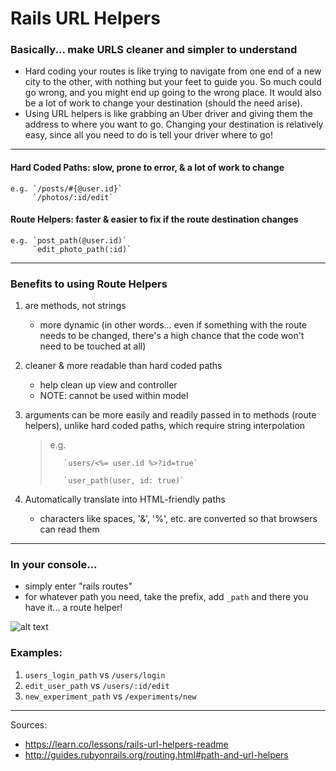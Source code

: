 # Rails URL Helpers

### Basically... make URLS cleaner and simpler to understand
- Hard coding your routes is like trying to navigate from one end of a new city to the other, with nothing but your feet to guide you. So much could go wrong, and you might end up going to the wrong place. It would also be a lot of work to change your destination (should the need arise). 
- Using URL helpers is like grabbing an Uber driver and giving them the address to where you want to go. Changing your destination is relatively easy, since all you need to do is tell your driver where to go!

-------------------

#### Hard Coded Paths: slow, prone to error, & a lot of work to change
    e.g. `/posts/#{@user.id}`
         `/photos/:id/edit`

#### Route Helpers: faster & easier to fix if the route destination changes
    e.g. `post_path(@user.id)`
         `edit_photo_path(:id)`

------------------

### Benefits to using Route Helpers

1. are methods, not strings
    - more dynamic (in other words... even if something with the route needs to be changed, there's a high chance that the code won't need to be touched at all)

2. cleaner & more readable than hard coded paths
    - help clean up view and controller
    - NOTE: cannot be used within model 

3. arguments can be more easily and readily passed in to methods (route helpers), unlike hard coded paths, which require string interpolation
    >    e.g. 
    >    
    >        `users/<%= user.id %>?id=true`
    >
    >        `user_path(user, id: true)`

4. Automatically translate into HTML-friendly paths
    - characters like spaces, '&', '%', etc. are converted so that browsers can read them 

-----------------

### In your console... 

- simply enter "rails routes"
- for whatever path you need, take the prefix, add `_path` and there you have it... a route helper!

![alt text](https://github.com/gracenoh153/Memo/blob/master/Screen%20Shot%202017-04-20%20at%208.22.30%20PM.png "Rails Routes in Console")

### Examples: 
1. `users_login_path` vs `/users/login`
2. `edit_user_path` vs `/users/:id/edit`
2. `new_experiment_path` vs `/experiments/new`

----------------

Sources:
- https://learn.co/lessons/rails-url-helpers-readme
- http://guides.rubyonrails.org/routing.html#path-and-url-helpers
